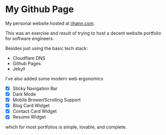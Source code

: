 # My Github Page
My personal website hosted at [jihann.com](https://jihann.com).

This was an exercise and result of trying to host a decent website portfolio for software engineers.

Besides just using the basic tech stack:

- Cloudflare DNS
- Github Pages
- Jekyll

I've also added some modern web ergonomics

- [X] Sticky Navigation Bar
- [X] Dark Mode
- [X] Mobile Brower/Scrolling Support
- [X] Blog Card Widget
- [X] Contact Card Widget
- [X] Resume Widget

which for most portfolios is simple, lovable, and complete.
